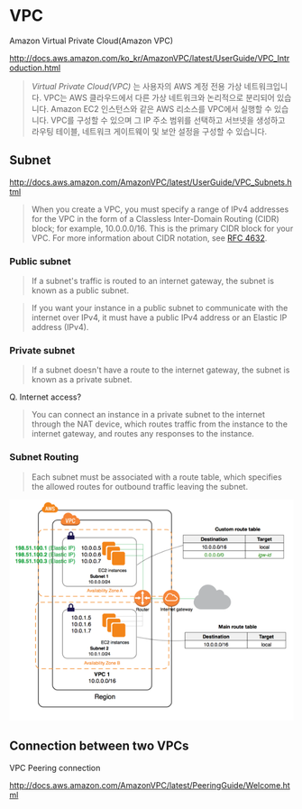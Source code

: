 # VPC

Amazon Virtual Private Cloud(Amazon VPC)

http://docs.aws.amazon.com/ko_kr/AmazonVPC/latest/UserGuide/VPC_Introduction.html

> *Virtual Private Cloud(VPC)* 는 사용자의 AWS 계정 전용 가상 네트워크입니다. VPC는 AWS 클라우드에서 다른 가상 네트워크와 논리적으로 분리되어 있습니다. Amazon EC2 인스턴스와 같은 AWS 리소스를 VPC에서 실행할 수 있습니다. VPC를 구성할 수 있으며 그 IP 주소 범위를 선택하고 서브넷을 생성하고 라우팅 테이블, 네트워크 게이트웨이 및 보안 설정을 구성할 수 있습니다.


## Subnet

http://docs.aws.amazon.com/AmazonVPC/latest/UserGuide/VPC_Subnets.html

> When you create a VPC, you must specify a range of IPv4 addresses for the VPC in the form of a Classless Inter-Domain Routing (CIDR) block; for example, 10.0.0.0/16. This is the primary CIDR block for your VPC. For more information about CIDR notation, see [RFC 4632](https://tools.ietf.org/html/rfc4632).

### Public subnet

> If a subnet's traffic is routed to an internet gateway, the subnet is known as a public subnet.

> If you want your instance in a public subnet to communicate with the internet over IPv4, it must have a public IPv4 address or an Elastic IP address (IPv4).


### Private subnet

> If a subnet doesn't have a route to the internet gateway, the subnet is known as a private subnet.

Q. Internet access?

> You can connect an instance in a private subnet to the internet through the NAT device, which routes traffic from the instance to the internet gateway, and routes any responses to the instance.

### Subnet Routing

> Each subnet must be associated with a route table, which specifies the allowed routes for outbound traffic leaving the subnet. 

![](2017-12-29-02-42-53.png)

## Connection between two VPCs

VPC Peering connection

http://docs.aws.amazon.com/AmazonVPC/latest/PeeringGuide/Welcome.html